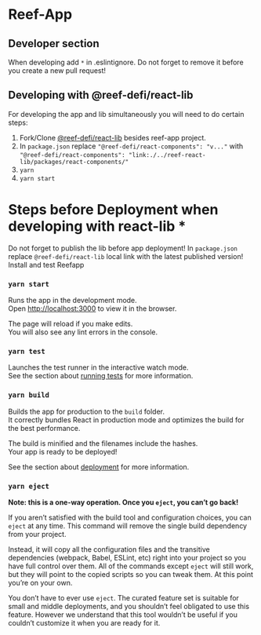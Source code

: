 # Reef-App


## Developer section

When developing add `*` in .eslintignore. Do not forget to remove it before you create a new pull request!

## Developing with @reef-defi/react-lib

For developing the app and lib simultaneously you will need to do certain steps:

1. Fork/Clone [@reef-defi/react-lib](git@github.com:reef-defi/reef-react-lib.git) besides reef-app project.
2. In `package.json` replace `"@reef-defi/react-components": "v..."` with `"@reef-defi/react-components": "link:./../reef-react-lib/packages/react-components/"`
3. `yarn`
4. `yarn start`

# Steps before Deployment when developing with react-lib * 
Do not forget to publish the lib before app deployment! 
In `package.json` replace `@reef-defi/react-lib` local link with the latest published version!
Install and test Reefapp

### `yarn start`

Runs the app in the development mode.\
Open [http://localhost:3000](http://localhost:3000) to view it in the browser.

The page will reload if you make edits.\
You will also see any lint errors in the console.

### `yarn test`

Launches the test runner in the interactive watch mode.\
See the section about [running tests](https://facebook.github.io/create-react-app/docs/running-tests) for more information.

### `yarn build`

Builds the app for production to the `build` folder.\
It correctly bundles React in production mode and optimizes the build for the best performance.

The build is minified and the filenames include the hashes.\
Your app is ready to be deployed!

See the section about [deployment](https://facebook.github.io/create-react-app/docs/deployment) for more information.

### `yarn eject`

**Note: this is a one-way operation. Once you `eject`, you can’t go back!**

If you aren’t satisfied with the build tool and configuration choices, you can `eject` at any time. This command will remove the single build dependency from your project.

Instead, it will copy all the configuration files and the transitive dependencies (webpack, Babel, ESLint, etc) right into your project so you have full control over them. All of the commands except `eject` will still work, but they will point to the copied scripts so you can tweak them. At this point you’re on your own.

You don’t have to ever use `eject`. The curated feature set is suitable for small and middle deployments, and you shouldn’t feel obligated to use this feature. However we understand that this tool wouldn’t be useful if you couldn’t customize it when you are ready for it.
